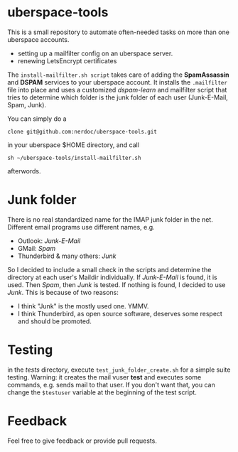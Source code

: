 # uberspace-tools

This is a small repository to automate often-needed tasks on more than one uberspace accounts.

* setting up a mailfilter config on an uberspace server.
* renewing LetsEncrypt certificates

The `install-mailfilter.sh script` takes care of adding the **SpamAssassin** and **DSPAM** services to your uberspace account. It installs the `.mailfilter` file into place and uses a customized *dspam-learn* and mailfilter script that tries to determine which folder is the junk folder of each user (Junk-E-Mail, Spam, Junk).

You can simply do a

    clone git@github.com:nerdoc/uberspace-tools.git

in your uberspace $HOME directory, and call

    sh ~/uberspace-tools/install-mailfilter.sh

afterwords.

# Junk folder

There is no real standardized name for the IMAP junk folder in the net. Different email programs use different names, e.g.

  * Outlook: *Junk-E-Mail*
  * GMail: *Spam*
  * Thunderbird & many others: *Junk*

So I decided to include a small check in the scripts and determine the directory at each user's Maildir individually. If *Junk-E-Mail* is found, it is used. Then *Spam*, then *Junk* is tested. If nothing is found, I decided to use *Junk*. This is because of two reasons:
  * I think "Junk" is the mostly used one. YMMV.
  * I think Thunderbird, as open source software, deserves some respect and should be promoted.

# Testing
in the *tests* directory, execute `test_junk_folder_create.sh` for a simple suite testing. Warning: it creates the mail vuser **test** and executes some commands, e.g. sends mail to that user. If you don't want that, you can change the `$testuser` variable at the beginning of the test script.

# Feedback
Feel free to give feedback or provide pull requests.
